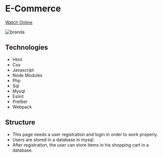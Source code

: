 # E-Commerce

[Watch Online](http://darcocorporation.scienceontheweb.net/pages/webs/page08_BrandaStore/)

![branda](https://user-images.githubusercontent.com/29819444/224627771-b0fb2f7f-c569-422b-a158-d4d807b730c5.jpg)

## Technologies

- Html
- Css
- Javascript
- Node Modules
- Php
- Sql
- Mysql
- Eslint
- Prettier
- Webpack

## Structure

- This page needs a user registration and login in order to work properly.
- Users are stored in a database in mysql.
- After registration, the user can store items in his shopping cart in a database.
